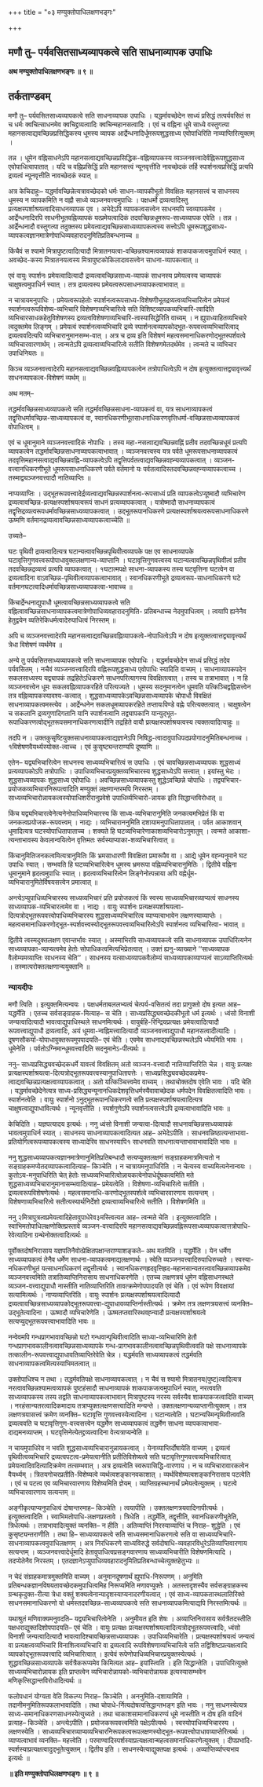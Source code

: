 +++
title = "०३ मण्युक्तोपाधिलक्षणभङ्गः"

+++


## मणौ तु– पर्यवसितसाध्यव्यापकत्वे सति साधनाव्यापक उपाधिः

**अथ मण्युक्तोपाधिलक्षणभङ्गः ॥ ९ ॥**

## **तर्कताण्डवम्**

मणौ तु– पर्यवसितसाध्यव्यापकत्वे सति साधनाव्यापक उपाधिः । यद्धर्मावच्छेदेन साध्यं प्रसिद्धं तत्पर्यवसितं स च धर्मः क्वचित्साधनमेव क्वचिद्द्रव्यत्वादिः क्वचिन्महानसत्वादिः । एवं च वह्निना धूमे साध्ये वस्तुगत्या महानसत्वाद्यवच्छिन्नप्रसिद्धिकस्य धूमस्य व्यापक आर्द्रेन्धनादिर्धूमरूपशुद्धसाध्य एवोपाधिरिति नाव्याप्तिरित्युक्तम् ।

तन्न । धूमेन वह्निसाधनेऽपि महानसत्वाद्यवच्छिन्नप्रसिद्धिक-वह्निव्यापकस्य व्यञ्जनवत्त्वादेर्वह्निरूपशुद्धसाध्य एवोपाधित्वापातात् । यदि च वह्निप्रसिद्धिं प्रति महानसत्त्वं न्यूनवृत्तीति नावच्छेदकं तर्हि स्पार्शनत्वप्रसिद्धिं प्रत्यपि द्रव्यत्वं न्यूनवृत्तीति नावच्छेदकं स्यात् ॥

अत्र केचिदाहुः– यद्धर्मावच्छिन्नेत्यत्रावच्छेदको धर्मः साधन-व्यापकीभूतो विवक्षितः महानसत्त्वं च साधनस्य धूमस्य न व्यापकमिति न वह्नौ साध्ये व्यञ्जनवत्त्वमुपाधिः । पक्षधर्मो द्रव्यत्वादिस्तु प्रत्यक्षस्पर्शाश्रयत्वादिसाधनव्यापक एव । अभेदेऽपि व्यापकत्वसत्त्वेन साधनमपि स्वव्यापकमेव । आर्द्रेन्धनादिरपि साधनीभूतवह्निव्यापकं यत्प्रमेयत्वादिकं तदवच्छिन्नधूमरूप-साध्यव्यापक एवेति । तन्न । आर्द्रेन्धनादौ वस्तुगत्या तदुक्तस्य प्रमेयत्वाद्यवच्छिन्नसाध्यव्यापकत्वस्य सत्त्वेऽपि धूमरूपशुद्धसाध्य-व्यापकत्वज्ञानमात्रेणोपाधिव्यवहारादनुमितिप्रतिबन्धनाच्च ॥

किंचैवं स श्यामो मित्रापुष्टत्वादित्यादौ मित्रातनयत्वा-वच्छिन्नश्यामत्वव्यापकं शाकपाकजत्वमुपाधिर्न स्यात् । अवच्छेद-कस्य मित्रातनयत्वस्य मित्रापुष्टकोकिलादावसत्त्वेन साधना-व्यापकत्वात् ॥

एवं वायुः स्पार्शनः प्रमेयत्वादित्यादौ द्रव्यत्वावच्छिन्नसाध्य-व्यापकं साधनस्य प्रमेयत्वस्य चाव्यापकं चाक्षुषत्वमुपाधिर्न स्यात् । तत्र द्रव्यत्वस्य प्रमेयत्वरूपसाधनव्यापकत्वाभावात् ॥

न चात्रायमनुपाधिः । प्रमेयत्वरूपहेतोः स्पार्शनत्वरूपसाध्य-विशेषणीभूतद्रव्यत्वव्यभिचारित्वेन प्रमेयत्वं स्पार्शनत्वरूपविशेष्य-व्यभिचारि विशेषणाव्यभिचारित्वे सति विशिष्टव्यापकव्यभिचारि-त्वादिति व्यभिचारसाधकहेतुविशेषणस्य द्रव्यत्वविशेषणाव्यभिचारि-त्वस्यासिद्धेरिति वाच्यम् । न ह्युपाध्याहितव्यभिचारे त्वदुक्तमेव लिङ्गम् । प्रमेयत्वं स्पार्शनत्वव्यभिचारि द्रव्ये स्पार्शनत्वव्यापकोद्भूत-रूपवत्त्वव्यभिचारित्वाद् द्रव्यत्ववदित्यपि व्यभिचारानुमानसम्भ-वात् । अत्र च द्रव्य इति विशेषणं महत्वसमानाधिकरणोद्भूतस्पर्शवत्वे व्यभिचारवारणार्थम् । त्वन्मतेऽपि द्रव्यत्वाव्यभिचारित्वे सतीति विशेषणमेतदर्थमेव । त्वन्मते च व्यभिचार उपाधिनियतः ॥

किञ्च व्यञ्जनवत्त्वादेरपि महानसत्वाद्यवच्छिन्नवह्निव्यापकत्वेन तत्रोपाधित्वेऽपि न दोष इत्युक्तत्वात्तद्व्यावृत्त्यर्थं साधनव्यापकत्व-विशेषणं व्यर्थम् ॥

अथ मतम्–

तद्धर्मावच्छिन्नसाध्यव्यापकत्वे सति तद्धर्मावच्छिन्नसाधना-व्यापकत्वं वा, यत्र साधनाव्यापकत्वं तद्वृत्तिधर्मावच्छिन्न-साध्यव्यापकत्वं वा, स्वानधिकरणीभूतसाधनाधिकरणवृत्तिधर्मा-वच्छिन्नसाध्यव्यापकत्वं वोपाधित्वम् ॥

एवं च धूमानुमाने व्यञ्जनवत्त्वादिकं नोपाधिः । तस्य महा-नसत्वाद्यवच्छिन्नवह्निं प्रतीव तदवच्छिन्नधूमं प्रत्यपि व्यापकत्वेन तद्धर्मावच्छिन्नसाधनाव्यापकत्वाभावात् । व्यञ्जनवत्त्वस्य यत्र पर्वते धूमरूपसाधनाव्यापकत्वं तदवृत्तिमहानसत्वाद्यवच्छिन्नवह्नि-व्यापकत्वेऽपि तद्वृत्तिपर्वतत्वाद्यवच्छिन्नवह्न्यव्यापकत्वात् । व्यञ्जन-वत्त्वानधिकरणीभूते धूमरूपसाधनाधिकरणे पर्वते वर्तमानो यः पर्वतत्वादिस्तदवच्छिन्नवह्न्यव्यापकत्वाच्च । तस्माद्व्यञ्जनवत्त्वादौ नातिव्याप्तिः ॥

नाप्यव्याप्तिः । उद्भूतरूपवत्त्वादेर्द्रव्यत्वाद्यवच्छिन्नस्पार्शनत्व-रूपसाध्यं प्रति व्यापकत्वेऽप्यूष्मादौ व्यभिचारेण द्रव्यत्वावच्छिन्न-प्रत्यक्षस्पर्शाश्रयत्वरूपं साधनं प्रत्यव्यापकत्वात् । यत्रोष्मादौ साधनाव्यापकत्वं तद्वृत्तिद्रव्यत्वरूपधर्मावच्छिन्नसाध्यव्यापकत्वात् । उद्भूतरूपानधिकरणे प्रत्यक्षस्पर्शाश्रयत्वरूपसाधनाधिकरणे ऊष्मणि वर्तमानद्रव्यत्वावच्छिन्नसाध्यव्यापकत्वाच्चेति ॥

उच्यते–

घटः पृथिवी द्रव्यत्वादित्यत्र घटान्यत्वावच्छिन्नपृथिवीत्वव्यापके पक्ष एव साधनाव्यापके घटावृत्तिगुणवत्त्वरूपोपाधावुक्तलक्षणान्य-व्याप्तानि । घटावृत्तिगुणवत्त्वस्य घटान्यत्वावच्छिन्नपृथिवीत्वं प्रतीव तदवच्छिन्नद्रव्यत्वं प्रत्यपि व्यापकत्वात् । १घटात्मपक्षे साधना-व्यापकस्य तस्य घटवृत्तिना घटत्वेन वा द्रव्यत्वादिना वाऽवच्छिन्न-पृथिवीत्वव्यापकत्वाभावात् । स्वानधिकरणीभूते द्रव्यत्वरूप-साधनाधिकरणे घटे वर्तमानघटत्वादिधर्मावच्छिन्नसाध्यव्यापकत्वा-भावाच्च ॥

किंचार्द्रेन्धनाद्युपाधौ धूमत्वावच्छिन्नसाध्यव्यापकत्वे सति वह्नित्वावच्छिन्नसाधनाव्यापकत्वमात्रेणोपाधिव्यवहारादनुमिति- प्रतिबन्धाच्च नेदमुपाधित्वम् । त्वयापि ह्यनेनैव हेतुद्वयेन व्यतिरेकिधर्मत्वादेरुपाधित्वं निरस्तम् ॥

अपि च व्यञ्जनवत्त्वादेरपि महानसत्वाद्यवच्छिन्नवह्निव्यापकत्वे-नोपाधित्वेऽपि न दोष इत्युक्तत्वात्तद्व्यावृत्त्यर्थं त्रेधा विशेषणं व्यर्थमेव ॥

अन्ये तु पर्यवसितसाध्यव्यापकत्वे सति साधनाव्यापक एवोपाधिः । यद्धर्मावच्छेदेन साध्यं प्रसिद्धं तदेव पर्यवसितम् । नचैवं व्यञ्जनवत्त्वादिरपि वह्निरूपशुद्धसाध्य एवोपाधिः स्यादिति वाच्यम् । साधनाव्यापकपदेन सकलसाध्यस्य यद्व्यापकं तद्रहितेऽधिकरणे साधनपरित्यागस्य विवक्षितत्वात् । तस्य च तत्राभावात् । न हि व्यञ्जनवत्त्वेन धूमः सकलवह्निव्यापकरहिते परित्यज्यते । धूमस्य सदनुमानत्वेन धूमवति यत्किञ्चिद्वह्निसत्त्वेन तत्र वह्निव्यापकस्यावश्य-कत्वात् । शुद्धसाध्यव्यापकेऽवच्छिन्नसाध्यव्यापके चोपाधौ विवक्षितं साधनाव्यापकत्वमस्त्येव । आर्द्रेन्धनेन सकलधूमव्यापकरहिते तप्तायःपिण्डे वह्नेः परित्यक्तत्वात् । चाक्षुषत्वेन च सकलानि द्रव्यगुणादिगतानि यानि स्पार्शनत्वानि तद्व्यापकानि यान्युद्भूत-रूपाधिकरणत्वोद्भूतरूपसमानाधिकरणत्वादीनि तद्रहिते वायौ प्रत्यक्षस्पर्शाश्रयत्वस्य त्यक्तत्वादित्याहुः ॥

तदपि न । उक्तकुसृष्टियुक्तसाधनाव्यापकत्वाद्यज्ञानेऽपि निषिद्ध-त्वादावुपाधिपदप्रयोगादनुमितिबन्धनाच्च । १विशेषणवैयर्थ्यस्योक्त-त्वाच्च । एवं कुसृष्ट्यन्तराण्यपि दूष्याणि ॥

एतेन– यद्व्यभिचारित्वेन साधनस्य साध्यव्यभिचारित्वं स उपाधिः । एवं चावच्छिन्नसाध्यव्यापकः शुद्धसाध्यं प्रत्यव्यापकोऽपि तत्रोपाधिः । उपाधिव्यभिचारप्रयुक्तव्यभिचारस्य शुद्धसाध्येऽपि सत्त्वात् । इयांस्तु भेदः । शुद्धसाध्यव्यापकः शुद्धसाध्य एवोपाधिः । अवच्छिन्नसाध्यव्यापकस्तु शुद्धेऽवच्छिन्ने चोपाधिः । तद्व्यभिचार-प्रयोजकव्यभिचारनिरूपत्वादिति मण्युक्तं लक्षणान्तरमपि निरस्तम् । साध्यव्यभिचारोन्नायकत्वस्योपाधिशरीरानुप्रवेशे उपाधिर्व्यभिचारो-न्नायक इति सिद्धान्तविरोधात् ॥

किंच यद्व्यभिचारत्वेनेत्यनेनोपाधिव्यभिचारस्य किं साध्य-व्यभिचारानुमिति जनकत्वमभिप्रेतं किं वा जनकत्वप्रयोजक-रूपवत्त्वम् । नाद्यः । व्यभिचाराननुमिति दशायामनुपाधितापातात् । पर्वत आकाशवान् धूमादित्यत्र घटस्योपाधितापाताच्च । शक्यते हि घटव्यभिचारेणाकाशव्यभिचारोऽनुमातुम् । त्वन्मते आकाशा-त्यन्ताभावस्य केवलान्वयित्वेन वृत्तिमतः सर्वस्याप्याका-शव्यभिचारित्वात् ॥

किंचानुमितिजनकत्वमित्यत्रानुमितिः किं भ्रमसाधारणी विवक्षिता प्रमारूपैव वा । आद्ये धूमेन वह्न्यनुमाने घट उपाधिः स्यात् । सम्भवति हि घटव्यभिचारित्वेन धूमस्य भ्रमरूपा वह्निव्यभिचारानुमितिः । द्वितीये वह्निना धूमानुमाने हृदत्वमुपाधिः स्यात् । हृदत्वव्यभिचारित्वेन लिङ्गेनोत्पन्नाया अपि वह्नेर्धूम-व्यभिचारानुमितेर्विषयसत्त्वेन प्रमात्वात् ॥

अन्त्येऽप्युपाधिव्यभिचारस्य साध्यव्यभिचारं प्रति प्रयोजकत्वं किं स्वस्य साध्यव्यभिचारव्याप्यत्वं साधनस्य साध्यव्यापक-व्यभिचारत्वमेव वा । नाद्यः । वायुः स्पार्शनः प्रत्यक्षस्पर्शाश्रयत्वा-दित्यत्रोद्भूतरूपवत्त्वोपाधिव्यभिचारस्य शुद्धसाध्यव्यभिचारित्व व्याप्यत्वाभावेन लक्षणस्याव्याप्तेः । महत्वसमानाधिकरणोद्भूत-स्पर्शवत्त्वस्योद्भूतरूपवत्त्वव्यभिचारित्वेऽपि स्पार्शनत्व व्यभिचारित्वा- भावात् ॥

द्वितीये त्वस्मदुक्तलक्षण एवान्तर्भावः स्यात् । अस्माभिरपि साध्यव्यापकत्वे सति साधनाव्यापक उपाधिरित्यनेन साध्यव्यापका-व्याप्यत्वमेव हेतोः सोपाधिकत्वमित्यभिप्रेतत्वात् । उक्तं ह्यनु-व्याख्याने ‘‘साध्यव्यापक वैलोम्यमव्याप्तिः साधनस्य चेति’’ । साधनस्य यत्साध्यव्यापकवैलोम्यं साध्यव्यापकाव्याप्यत्वं साऽव्याप्तिरित्यर्थः । तस्मात्परोक्तलक्षणान्ययुक्तानि ॥

### **न्यायदीपः**

मणौ त्विति । इत्युक्तमित्यन्वयः । पक्षधर्मताबललभ्यत्वं चेत्पर्य-वसितत्वं तदा प्रागुक्तो दोष इत्यत आह– यद्धर्मेति । एतच्च सर्वसङ्ग्राहक-मित्याह– स चेति । साध्यप्रसिद्ध्यवच्छेदकीभूतो धर्म इत्यर्थः । ध्वंसो विनाशी जन्यत्वादित्यादौ भावत्वाद्युपाधिस्थले साधनमित्यर्थः । वायुर्बहि-रिन्द्रियप्रत्यक्षः प्रमेयत्वादित्यादौ रूपवत्त्वाद्युपाधौ द्रव्यत्वादिः, अयं धूमवा-न्वह्निमत्त्वादित्यादौ व्यञ्जनवत्त्वाद्युपाधौ महानसत्वादीत्यादिः । दूषणसौकर्या-योपाधावुक्तरूपमुपपादयति– एवं चेति । एवमेव साधनाद्यवच्छिन्नस्थलेऽपि ध्येयमिति भावः । धूमेनेति । पर्वतोऽग्निमान्धूमवत्त्वादिति सदनुमानेऽ-पीत्यर्थः ॥

ननु– साध्यप्रसिद्ध्यवच्छेदकधर्मे यावत्त्वं विवक्षितम् अतो व्यञ्जन-वत्त्वादौ नातिव्याप्तिरिति चेन्न । वायुः प्रत्यक्षः प्रत्यक्षस्पर्शाश्रयत्वा-दित्यत्रोद्भूतरूपवत्त्वस्यानुपाधितापत्तेः । साध्यप्रसिद्ध्यवच्छेदकप्रमेय-त्वाद्यवच्छिन्नप्रत्यक्षत्वाव्यापकत्वात् । अतो यत्किञ्चित्त्वमेव वाच्यम् । तथाचोक्तदोष एवेति भावः । यदि चेति । यद्धर्मावच्छेदेनेत्यत्र साध्य-प्रसिद्ध्यन्यूनानधिकदेशवृत्तिधर्मस्यैवावाच्छेदक धर्मपदेन विवक्षितत्वादिति भावः । स्पार्शनत्वेति । वायुः स्पार्शनो ऽनुद्भूतरूपानधिकरणत्वे सति प्रत्यक्षस्पर्शाश्रयत्वादित्यत्र चाक्षुषत्वाद्युपाधावित्यर्थः । न्यूनवृत्तीति । स्पर्शगुणेऽपि स्पार्शनत्वसत्त्वेऽपि द्रव्यत्वाभावादिति भावः ॥

केचिदिति । यज्ञपत्यादय इत्यर्थः । ननु ध्वंसो विनाशी जन्यत्वा-दित्यादौ साधनावच्छिन्नसाध्यव्यापकं भावत्वमुपाधिर्न स्यात् । साधनस्य साधनाव्यापकत्वादित्यत आह– अभेदेऽपीति । साधनवन्निष्ठात्यन्ताभावा-प्रतियोगित्वरूपव्यापकत्वस्य साध्यादेरिव साधनस्यापि१ साधनवति साधनात्यन्ताभावाभावादिति भावः ॥

ननु शुद्धसाध्यव्यापकत्वज्ञानमात्रेणानुमितिप्रतिबन्धादौ सत्यप्युक्तलक्षणं सङ्ग्राहकमात्रमित्यतो न सङ्ग्राहकमप्येतदव्यापकत्वादित्याह– किञ्चेति । न चात्रायमनुपाधिरिति । न चेत्यस्य वाच्यमित्यनेनान्वयः । कुतोऽय-मनुपाधिरिति चेत् हेतोः साध्यव्यभिचारित्वोन्नायकत्वेनोपाधेर्दूषकत्वमिति मते शुद्धसाध्यव्यभिचारानुमानासम्भवादित्याह– प्रमेयत्वेति । विशेषणा-व्यभिचारित्वे सतीति । द्रव्यत्वरूपविशेषणेत्यर्थः । महत्वसमानाधि-करणोद्भूतस्पर्शत्वे व्यभिचारवारणाय सत्यन्तम् । विशेषणाव्यभिचारित्वे सतीत्यस्यार्थनिर्देशो द्रव्यत्वाव्यभिचारित्वे सतीति । विशेषणमिति ॥

ननु २मित्रापुत्रत्वप्रमेयत्वादिहेतावुपाधेरेव३मस्त्वित्यत आह– त्वन्मते चेति । इत्युक्तत्वादिति । स्वाभिमतोपाधिलक्षणोक्तिप्रस्तावे व्यञ्जन-वत्त्वादिरपि महानसत्वाद्यवच्छिन्नवह्निरूपसाध्यव्यापकत्वात्तत्रोपाधि-रेवेत्यादिना ग्रन्थेनोक्तत्वादित्यर्थः ॥

पूर्वोक्तदोषनिरासाय यज्ञपतिनैवोत्प्रेक्षितपक्षान्तराण्याशङ्कते– अथ मतमिति । यद्धर्मेति । येन धर्मेण साध्यव्यापकत्वं तेनैव धर्मेण साधना-व्यापकत्वमाद्यलक्षणार्थः । स्वेति व्यञ्जनवत्त्वादिरुपाधिरुच्यते । स्वस्या-नधिकरणीभूतं यत्साधनाधिकरणं तद्वृत्तीत्यर्थः । स्वानधिकरणह्रदवृत्तिह्रद-महानसान्यतरत्वावच्छिन्नव्यापकमेव व्यञ्जनवत्त्वमिति तत्रातिव्याप्तिनिरासाय साधनाधिकरणेति । एतच्च लक्षणत्रयं धूमेन वह्निसाधनस्थले व्यञ्जन-वत्त्वाद्युपाधौ नास्तीति नातिव्याप्तिरिति तावत्क्रमेणोपपादयति एवं चेति । एवं रूपेण विवक्षायां सत्यामित्यर्थः । नाप्यव्याप्तिरिति । वायुः स्पार्शनः प्रत्यक्षस्पर्शाश्रयत्वादित्यादौ द्रव्यत्वावच्छिन्नसाध्यव्यापकोद्भूतरूपवत्त्वा-द्युपाधावव्याप्तिर्नास्तीत्यर्थः । क्रमेण तत्र लक्षणत्रयसत्त्वं व्यनक्ति– उद्भूतेत्यादिना । ऊष्मादौ व्यभिचारेणेति । ऊष्मतप्तवारिस्थवह्न्यादौ प्रत्यक्षस्पर्शाश्रयत्वे सत्यप्युद्भूतरूपवत्त्वाभावादिति भावः ॥

नन्वेवमपि गन्धप्रागभावावच्छिन्नो घटो गन्धवान्पृथिवीत्वादिति साध्या-व्यभिचारिणि हेतौ गन्धप्रागभावकालीनत्वावच्छिन्नसाध्यव्यापके गन्ध-प्रागभावकालीनत्वावच्छिन्नपृथिवीत्ववति पक्षे साधनाव्यापके तत्कालीन-रूपवत्त्वाद्युपाधावतिव्याप्तिरेवेति चेन्न । यद्धर्मवति साध्यव्यापकत्वं तद्धर्मवति साधनाव्यापकत्वमित्यस्याभिमतत्वात् ॥

उक्तोपाधिश्च न तथा । तद्धर्मवतिपक्षे साधनाव्यापकत्वात् । न चैवं स श्यामो मित्रातनय(पुष्ट)त्वादित्यत्र नरत्वावच्छिन्नश्यामत्वव्यापकं पुष्टहंसादौ साधनाव्यापकं शाकपाकजत्वमुपाधिर्न स्यात्, नरत्ववति साध्यव्यापकस्य तस्य तद्वति साधनाव्यापकत्वाभावान् मित्रापुष्टस्य नरस्य सर्वस्यैव शाकपाकजत्वादिति वाच्यम् । नरहंसान्यतरत्वादिकमादाय तत्राप्युक्तलक्षणसत्त्वादिति मन्यन्ते । उक्तलक्षणान्यव्याप्तानीत्युक्तम् । तत्र लक्षणत्रयासत्त्वं क्रमेण व्यनक्ति– घटावृत्ति गुणवत्त्वस्येत्यादिना । घटान्यत्वेति । घटान्यस्मिन्पृथिवीत्ववति द्रव्यत्ववति च घटावृत्तिगुण-वत्त्वसत्त्वेन यद्धर्मेण साध्यव्यापकत्वं तद्धर्मेण साधना व्यापकत्वाभावा-दाद्यमनव्याप्तम् । घटवृत्तिनेत्येतद्द्रव्यत्वादिना वेत्यत्राप्यन्वेति ॥

न चायमुपाधिरेव न भवति शुद्धसाध्यव्यभिचारानुन्नायकत्वात् । येनाव्याप्तिर्दोषायेति वाच्यम् । द्रव्यत्वं पृथिवीत्वव्यभिचारि द्रव्यत्वपटत्व-प्रमेयत्वानीति प्रतीतिविशेष्यत्वे सति घटावृत्तिगुणवत्त्वव्यभिचारित्वात् प्रमेयत्वादिवदित्यादिक्रमेण तत्सम्भवात् । अत्र द्रव्यत्वेति स्वरूपासिद्धि-वारणाय । न च व्यभिचारावारकत्वेन वैयर्थ्यम् । त्रितयगोचरप्रतीति-विशेष्यत्वे व्यर्थत्वशङ्कानवकाशात् । व्यर्थविशेष्यत्वशङ्कानिरासाय पटत्वेति । एवं च पटत्व एव व्यभिचारवारणाय विशेष्यमिति ज्ञेयम् । व्याप्तिग्रहस्थानार्थं प्रमेयत्वेत्युक्तम् । घटत्वे व्यभिचारवारणाय सत्यन्तम् ॥

अङ्गीकृत्याप्यनुपाधित्वं दोषान्तरमाह– किञ्चेति । त्वयापीति । उक्तलक्षणत्रयवादिनापीत्यर्थः । इत्युक्तत्वादिति । स्वाभिमतोपाधि-लक्षणप्रस्तावे । त्रिधेति । तद्धर्मेति, तद्वृत्तीति, स्वानधिकरणीभूतेति, त्रिधेत्यर्थः । तत्राभावादित्युक्तं व्यनक्ति– न हीति । अतिव्याप्तिं निरस्याव्याप्तिं च निराह– शुद्धेति । एवं कुसृष्ट्यन्तराणीति । तथा हि– साध्यव्यापकत्वे सति साध्यसमानाधिकरणत्वे सति वा साध्यव्यभिचारि-साधनाव्यापकत्वमुपाधिलक्षणम् । अत्र निरधिकरणे साध्यविरुद्धे सर्वदोषाधि-व्यवहारविधुरेऽतिव्याप्तिवारणाय सत्यन्तम् । व्यञ्जनवत्त्वादेर्धूमादि हेतावुपाधित्वप्रसङ्गवारणाय साध्यव्यभिचारीति विशेषणमित्यादि । तदप्येतेनैव निरस्तम् । एतदज्ञानेऽप्युपाधिव्यवहारादनुमितिप्रतिबन्धाच्चेत्युक्तहेतुभ्यः ॥

न चेदं संग्राहकमात्रमुक्तमिति वाच्यम् । अनुमानदूषणार्थं ह्युपाधि-निरूपणम् । अनुमिति प्रतिबन्धकज्ञानविषयतावच्छेदकमुपाधित्वमिह निरूप्यमिति मणावप्युक्तेः । अतस्तादृशस्यैव सर्वसङ्ग्राहकस्य ग्रन्थकृदुक्त-रीत्या त्रेधा वक्तुं शक्यत्वेनान्यादृशस्याप्यनादरणीयत्वात् । एवं साध्य-व्यापकतास्थलातिरिक्ते साधनसमानाधिकरणो यो धर्मस्तदवच्छिन्न-साध्यव्यापकत्वे सति साधनाव्यापकमित्याद्यपि निरस्तमित्यर्थः ॥

यथाश्रुतं मणिवाक्यमनुवदति– यद्व्यभिचारित्वेनेति । अनुमीयत इति शेषः । अव्याप्तिनिरासाय सर्वत्रैतदस्तीति पक्षधराद्युक्तदिशोपपादयति– एवं चेति । वायुः प्रत्यक्षः प्रत्यक्षस्पर्शाश्रयत्वादित्यत्रोद्भूतरूपवत्त्वादिः, ध्वंसो विनाशी जन्यत्वादित्यादौ भावत्वादिश्चावच्छिन्नसाध्यव्यापकः । उपाधिव्यभिचारेति । प्रत्यक्षस्पर्शाश्रयत्वं जन्यत्वं वा प्रत्यक्षत्वव्यभिचारि विनाशित्वव्यभिचारि वा द्रव्यत्वादि रूपविशेषणाव्यभिचारित्वे सति तद्विशिष्टप्रत्यक्षत्वादि व्यापकोद्भूतरूपवत्त्वादि व्यभिचारित्वात् । इत्येवं रूपेणोपाधिव्यभिचारप्रयुक्तस्येत्यर्थः । शुद्धावच्छिन्नसाध्यव्यापके सर्वत्रैकरूप्यमेव किमित्यत आह– इयांस्त्विति । इति सिद्धान्तेति । उपाधिरित्युक्ते साध्यव्यभिचारोन्नायक इति प्राप्तत्वेन व्यभिचारोन्नायको-व्यभिचारोन्नायक इत्यस्यासम्भवेन मणिकृत्सिद्धान्तविरोधादित्यर्थः ॥

फलोपधानं योग्यता वेति विकल्प्य निराह– किञ्चेति । अननुमिति-दशायामिति । तदानीमनुमितिरूपफलाभावादिति । तथा चोपाधे-र्नित्यदोषत्वसिद्धान्तभङ्ग इति भावः । ननु साधनस्येत्यत्र साध्य-समानाधिकरणसाधनस्येत्युच्यते । तथा चाकाशसामानाधिकरण्यं धूमे नास्तीति न दोष इति वादिनं प्रत्याह– किञ्चेति । अन्त्येऽपीति । प्रयोजकरूपवत्त्वमिति पक्षेऽपीत्यर्थः । स्वस्योपाधिव्यभिचारस्य । लक्षणस्येति । साध्यव्यभिचारव्याप्यव्यभिचारनिरूपकत्वरूपलक्षणस्योद्भूत-रूपवत्त्वोपाधावव्याप्तेरित्यर्थः । व्याप्यत्वाभावं व्यनक्ति– महत्त्वेति । परमाण्वादिस्पर्शस्याप्रत्यक्षत्वान्महत्वसमानाधिकरणेत्युक्तम् । दीपप्रभादि-स्पर्शस्याप्रत्यक्षत्वादुद्भूतेत्युक्तम् । द्वितीय इति । साधनस्येत्याद्युक्तपक्ष इत्यर्थः । अव्याप्तिर्व्याप्त्यभाव इत्यर्थः ॥

**॥ इति मण्युक्तोपाधिलक्षणभङ्गः ॥ ९ ॥**

